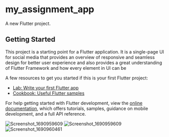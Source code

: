 # my_assignment_app

A new Flutter project.

## Getting Started

This project is a starting point for a Flutter application. It is a single-page UI for social media that provides an overview of responsive and seamless design for better user experience and also provides a great understanding of Flutter Framework and how every element in UI can be 

A few resources to get you started if this is your first Flutter project:

- [Lab: Write your first Flutter app](https://docs.flutter.dev/get-started/codelab)
- [Cookbook: Useful Flutter samples](https://docs.flutter.dev/cookbook)

For help getting started with Flutter development, view the
[online documentation](https://docs.flutter.dev/), which offers tutorials,
samples, guidance on mobile development, and a full API reference.

![Screenshot_1690959609](https://github.com/ShabbirHusain5253/social_media_app/assets/76205850/3a9dbbd0-7b36-4b00-8e4f-2e48f2188556)
![Screenshot_1690959609](https://github.com/ShabbirHusain5253/social_media_app/assets/76205850/a95b8205-163d-4e37-931e-0260a0e0cc27)
![Screenshot_1690960461](https://github.com/ShabbirHusain5253/social_media_app/assets/76205850/340d1c56-34b3-42bf-9609-16aca8d4dc0d)

